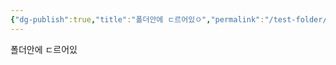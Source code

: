 ```yaml
---
{"dg-publish":true,"title":"폴더안에 ㄷ르어있ㅇ","permalink":"/test-folder/in-folder/","dgPassFrontmatter":true,"noteIcon":""}
---
```


폴더안에 ㄷ르어있 